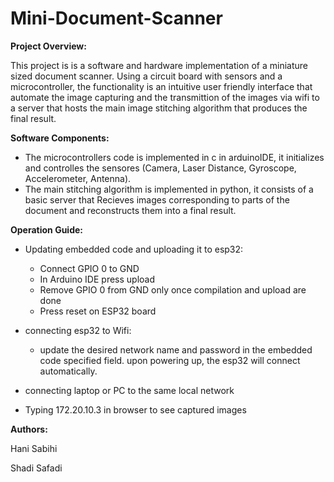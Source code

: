 # Mini-Document-Scanner

**Project Overview:**

This project is is a software and hardware implementation of a miniature sized document scanner.  Using a circuit board with sensors and a microcontroller, the functionality is an intuitive user friendly interface that automate the image capturing and the transmittion of the images via wifi to a server that hosts the main image stitching algorithm that produces the final result.

**Software Components:**

* The microcontrollers code is implemented in c in arduinoIDE, it initializes and controlles the sensores (Camera, Laser Distance, Gyroscope, Accelerometer, Antenna).
* The main stitching algorithm is implemented in python, it consists of a basic server that Recieves images corresponding to parts of the document and reconstructs them into a final result.

**Operation Guide:**

- Updating embedded code and uploading it to esp32:

  - Connect GPIO 0 to GND
  - In Arduino IDE press upload
  - Remove GPIO 0 from GND only once compilation and upload are done
  - Press reset on ESP32 board
- connecting esp32 to Wifi:

  - update the desired network name and password in the embedded code specified field. upon powering up, the esp32 will connect automatically.
- connecting laptop or PC to the same local network
- Typing 172.20.10.3 in browser to see captured images

**Authors:**

Hani Sabihi

Shadi Safadi
